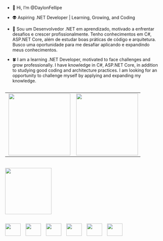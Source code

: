 - 👋 Hi, I’m @DaylonFellipe
  
- 👽 Aspiring .NET Developer | Learning, Growing, and Coding

- 🌱 Sou um Desenvolvedor .NET em aprendizado, motivado a enfrentar desafios e crescer profissionalmente. Tenho conhecimentos em C#, ASP.NET Core, além de estudar boas práticas de código e arquitetura. Busco uma oportunidade para me desafiar aplicando e expandindo meus conhecimentos.

- 🍀 I am a learning .NET Developer, motivated to face challenges and grow professionally. I have knowledge in C#, ASP.NET Core, in addition to studying good coding and architecture practices. I am looking for an opportunity to challenge myself by applying and expanding my knowledge.

<table align="right">
  <tr>
    <td>
<img align="right" width="200" src="https://github.com/user-attachments/assets/2d101ef5-62a1-4b5e-ac8b-458493be389a"/>
   </td>
    <td>
      <img align="right" width="200" src="https://github.com/user-attachments/assets/7c8550cb-93e0-469f-ad04-3d626ae1d9ff" />
    </td>
  </tr>
</table>

<img loading="lazy" height="150em" src="https://github-readme-stats.vercel.app/api/top-langs/?username=daylonfellipe&layout=compact&langs_count=7&theme=transparent" style="margin-button: 20px; margin-top: 20px;"/>

<div style="display: inline_block">
   <img align="center" width="50" height="40" src="https://cdn.jsdelivr.net/gh/devicons/devicon@latest/icons/visualstudio/visualstudio-original.svg" style="margin-right: 12px; margin-top: 30px;" />
   <img align="center" width="50" height="40" src="https://cdn.jsdelivr.net/gh/devicons/devicon@latest/icons/csharp/csharp-original.svg" style="margin-right: 12px; margin-top: 30px;" />
   <img align="center" width="50" height="40" src="https://cdn.jsdelivr.net/gh/devicons/devicon@latest/icons/dotnetcore/dotnetcore-original.svg" style="margin-right: 12px; margin-top: 30px;" />
   <img align="center" width="50" height="40" src="https://cdn.jsdelivr.net/gh/devicons/devicon@latest/icons/docker/docker-original.svg" style="margin-right: 12px; margin-top: 30px;" />
   <img align="center" width="50" height="40" src="https://cdn.jsdelivr.net/gh/devicons/devicon@latest/icons/dbeaver/dbeaver-original.svg" style="margin-right: 12px; margin-top: 30px;" />
   <img align="center" width="50" height="40" src="https://cdn.jsdelivr.net/gh/devicons/devicon@latest/icons/microsoftsqlserver/microsoftsqlserver-original.svg" style="margin-top: 30px;" />
</div>
